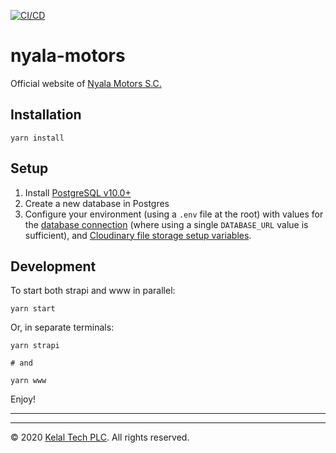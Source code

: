 [![CI/CD](https://github.com/kelaltech/nyala-motors/workflows/CI%20+%20Production%20Deploy/badge.svg)](https://github.com/kelaltech/nyala-motors/actions)

# nyala-motors

Official website of [Nyala Motors S.C.](https://www.nyalamotors.com/)

## Installation

```
yarn install
```

## Setup

1. Install [PostgreSQL v10.0+](https://www.postgresql.org/download/)
2. Create a new database in Postgres
3. Configure your environment (using a `.env` file at the root) with values for the [database connection](strapi/config/database.js) (where using a single `DATABASE_URL` value is sufficient), and [Cloudinary file storage setup variables](strapi/extensions/upload/config/settings.json).
 
## Development

To start both strapi and www in parallel:

```
yarn start
```

Or, in separate terminals:

```
yarn strapi

# and

yarn www
```

Enjoy!

---

---

© 2020 [Kelal Tech PLC](https://www.kelaltech.com/). All rights reserved.
